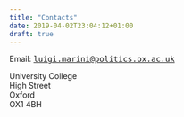 ```yaml
---
title: "Contacts"
date: 2019-04-02T23:04:12+01:00
draft: true
---
```


Email: <tt><A HREF="mailto:&#108;&#117;&#105;&#103;i.&#109;&#97;&#114;i&#110;i&#64;&#112;&#111;li&#116;i&#99;&#115;.o&#120;.ac.u&#107;">
&#108;&#117;&#105;&#103;i.&#109;&#97;&#114;i&#110;i&#64;&#112;&#111;li&#116;i&#99;&#115;.o&#120;.ac.u&#107;</A></tt>

University College <br>
High Street <br>
Oxford <br>
OX1 4BH



